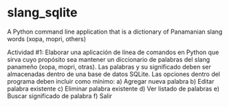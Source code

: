 # slang_sqlite
A Python command line application that is a dictionary of Panamanian slang words (xopa, mopri, others)

Actividad #1:
Elaborar una aplicación de línea de comandos en Python que sirva cuyo propósito sea mantener un diccionario
de palabras del slang panameño (xopa, mopri, otras). Las palabras y su significado deben ser almacenadas
dentro de una base de datos SQLite. Las opciones dentro del programa deben incluir como mínimo:
  a) Agregar nueva palabra
  b) Editar palabra existente
  c) Eliminar palabra existente
  d) Ver listado de palabras
  e) Buscar significado de palabra
  f) Salir
